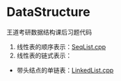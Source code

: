 # DataStructure
王道考研数据结构课后习题代码

1. 线性表的顺序表示：[SeqList.cpp](https://github.com/ChengXinyun/DataStructure/blob/main/SeqList.cpp)
2. 线性表的链式表示：
  - 带头结点的单链表：[LinkedList.cpp](https://github.com/ChengXinyun/DataStructure/blob/main/LinkedList.cpp)
